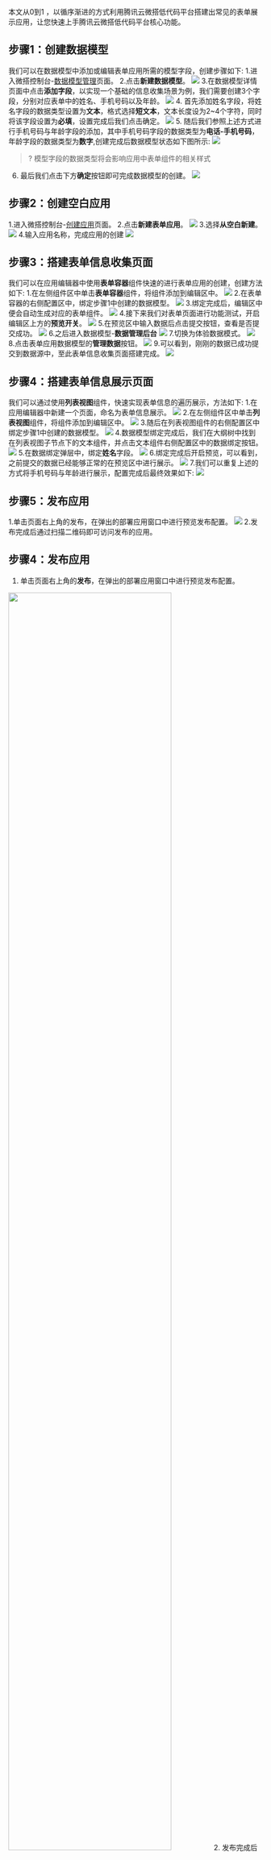 本文从0到1 ，以循序渐进的方式利用腾讯云微搭低代码平台搭建出常见的表单展示应用，让您快速上手腾讯云微搭低代码平台核心功能。

## 步骤1：创建数据模型
我们可以在数据模型中添加或编辑表单应用所需的模型字段，创建步骤如下:
1.进入微搭控制台-[数据模型管理](https://console.cloud.tencent.com/lowcode/datasource/model)页面。
2.点击**新建数据模型**。
![](https://qcloudimg.tencent-cloud.cn/raw/3955ac2deb54b6dec2cee15cd354c4dc.png)
3.在数据模型详情页面中点击**添加字段**，以实现一个基础的信息收集场景为例，我们需要创建3个字段，分别对应表单中的姓名、手机号码以及年龄。
![](https://qcloudimg.tencent-cloud.cn/raw/84e7714478687fd3fa1882be63bcf55c.png)
4. 首先添加姓名字段，将姓名字段的数据类型设置为**文本**，格式选择**短文本**，文本长度设为2~4个字符，同时将该字段设置为**必填**，设置完成后我们点击确定。
![](https://qcloudimg.tencent-cloud.cn/raw/63586e6f74b67d8b7cb3040d47053f0e.png)
5. 随后我们参照上述方式进行手机号码与年龄字段的添加，其中手机号码字段的数据类型为**电话-手机号码**，年龄字段的数据类型为**数字**,创建完成后数据模型状态如下图所示:
![](https://qcloudimg.tencent-cloud.cn/raw/4a0afffc2fa1fcae77e84d29a90b7e56.png)
>? 模型字段的数据类型将会影响应用中表单组件的相关样式

6. 最后我们点击下方**确定**按钮即可完成数据模型的创建。
![](https://qcloudimg.tencent-cloud.cn/raw/299a163d68b5bdf6ca0abf47e72de2e3.png)



## 步骤2：创建空白应用
1.进入微搭控制台-[创建应用](https://console.cloud.tencent.com/lowcode/create/index?envId=lowcode-2gadiaws6be78eca)页面。
2.点击**新建表单应用**。
![](https://qcloudimg.tencent-cloud.cn/raw/8afda34c8ab82fa6c5bf920d2e8e2273.png)
3.选择**从空白新建**。
![](https://qcloudimg.tencent-cloud.cn/raw/938ccb636107efebc6e1b7bf0441897e.png)
4.输入应用名称，完成应用的创建
![](https://qcloudimg.tencent-cloud.cn/raw/fdee1bd7d023ef6fd4edbd7b6a5b6d8e.png)

## 步骤3：搭建表单信息收集页面
我们可以在应用编辑器中使用**表单容器**组件快速的进行表单应用的创建，创建方法如下:
1.在左侧组件区中单击**表单容器**组件，将组件添加到编辑区中。
![](https://qcloudimg.tencent-cloud.cn/raw/83a1891b08be090d8ef00db18b504092.png)
2.在表单容器的右侧配置区中，绑定步骤1中创建的数据模型。
![](https://qcloudimg.tencent-cloud.cn/raw/c5f3be245bc39a218e81abbb8012a29a.png)
3.绑定完成后，编辑区中便会自动生成对应的表单组件。
![](https://qcloudimg.tencent-cloud.cn/raw/4dd48d15a2afdb698129f252aeca9215.png)
4.接下来我们对表单页面进行功能测试，开启编辑区上方的**预览开关**。
![](https://qcloudimg.tencent-cloud.cn/raw/a6cb7defef939528c14f5edfaafbab21.png)
5.在预览区中输入数据后点击提交按钮，查看是否提交成功。
![](https://qcloudimg.tencent-cloud.cn/raw/4700ae49a772c6ebd4e8fc5a38c918c8.png)
6.之后进入数据模型-**数据管理后台**
![](https://qcloudimg.tencent-cloud.cn/raw/e5cadc7a77d88d59e633a5e65161855a.png)
7.切换为体验数据模式。
![](https://qcloudimg.tencent-cloud.cn/raw/f9e51f447a571b30188008b7e320f1fb.png)
8.点击表单应用数据模型的**管理数据**按钮。
![](https://qcloudimg.tencent-cloud.cn/raw/2a13fd0e3a061a5014cdf23be42711e6.png)
9.可以看到，刚刚的数据已成功提交到数据源中，至此表单信息收集页面搭建完成。
![](https://qcloudimg.tencent-cloud.cn/raw/880c2c94083fb17f668b146d3e1bf442.png)


## 步骤4：搭建表单信息展示页面
我们可以通过使用**列表视图**组件，快速实现表单信息的遍历展示，方法如下:
1.在应用编辑器中新建一个页面，命名为表单信息展示。
![](https://qcloudimg.tencent-cloud.cn/raw/780ae2ae4a00401186be5daa44a1e0c8.png)
2.在左侧组件区中单击**列表视图**组件，将组件添加到编辑区中。
![](https://qcloudimg.tencent-cloud.cn/raw/f9df2b46149136c96e831e51954b1ec7.png)
3.随后在列表视图组件的右侧配置区中绑定步骤1中创建的数据模型。
![](https://qcloudimg.tencent-cloud.cn/raw/96a4b1812fa3737a418c22493ef40102.png)
4.数据模型绑定完成后，我们在大纲树中找到在列表视图子节点下的文本组件，并点击文本组件右侧配置区中的数据绑定按钮。
![](https://qcloudimg.tencent-cloud.cn/raw/9b260069cb67587dd41f0493fc70c0c1.png)
5.在数据绑定弹层中，绑定**姓名**字段。
![](https://qcloudimg.tencent-cloud.cn/raw/5d70ac8880423ffa6e98631620616cf1.png)
6.绑定完成后开启预览，可以看到，之前提交的数据已经能够正常的在预览区中进行展示。
![](https://qcloudimg.tencent-cloud.cn/raw/a18df807739397583af3987cb7da88ca.png)
7.我们可以重复上述的方式将手机号码与年龄进行展示，配置完成后最终效果如下:
![](https://qcloudimg.tencent-cloud.cn/raw/64e0a91a7e543bd5f18bad532acb1b2e.png)

## 步骤5：发布应用
1.单击页面右上角的发布，在弹出的部署应用窗口中进行预览发布配置。
![](https://qcloudimg.tencent-cloud.cn/raw/f59b75d474691b21ccb877665b8256c1.png)
2.发布完成后通过扫描二维码即可访问发布的应用。







## 步骤4：发布应用

1. 单击页面右上角的**发布**，在弹出的部署应用窗口中进行预览发布配置。
 <img src = "https://main.qcloudimg.com/raw/a641ba40bac69e04833638e9ec8558ea.png" style="width: 80%">  
2. 发布完成后通过扫描二维码即可访问发布的应用。
